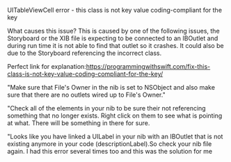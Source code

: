 UITableViewCell error - this class is not key value coding-compliant for the key

What causes this issue?
This is caused by one of the following issues, the Storyboard or the XIB file is expecting to be connected to an IBOutlet and during run time it is not able to find that outlet so it crashes. It could also be due to the Storyboard referencing the incorrect class.

Perfect link for explanation:https://programmingwithswift.com/fix-this-class-is-not-key-value-coding-compliant-for-the-key/

"Make sure that File's Owner in the nib is set to NSObject and also make sure that there are no outlets wired up to File's Owner."

"Check all of the elements in your nib to be sure their not referencing something that no longer exists. Right click on them to see what is pointing at what. There will be something in there for sure.

"Looks like you have linked a UILabel in your nib with an IBOutlet that is not existing anymore in your code (descriptionLabel).So check your nib file again. I had this error several times too and this was the solution for me
